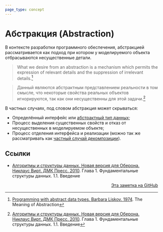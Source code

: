 ```yaml
---
page_type: concept
---
```


# Абстракция (Abstraction)

В контексте разработки программного обеспечения, абстракцией рассматривается как подход при котором у моделируемого объекта отбрасываются несущественные детали.

> What we desire from an abstraction is a mechanism which permits the expression of relevant details and the suppression of irrelevant details.[^1]

> Данный являются абстрактным представлением реальности в том смысле, что некоторые свойства реальных объектов игнорируются, так как они несущественны для этой задачи.[^2]

В частных случаях, под словом абстракция может скрываться:

- Определённый интерфейс или [абстрактный тип данных](20221023123217.md);
- Процесс выделения существенных свойств и отказ от несущественных в моделируемом объекте;
- Процесс отделения интерфейса и реализации (можно так же рассматривать как [частный случай декомпозиции](20221029235132.md)).

## Ссылки

- [Алгоритмы и структуры данных. Новая версия для Оберона. Никлаус Вирт. ДМК Пресс. 2010](WirthAlgorithmsAndDataStructures2010.md). Глава 1. Фундаментальные структуры данных. 1.1. Введение

[^1]: [Programming with abstract data types. Barbara Liskov. 1974](LiskovProgrammingWithAbstractDataTypes1974.md). The Meaning of Abstraction

[^2]: [Алгоритмы и структуры данных. Новая версия для Оберона. Никлаус Вирт. ДМК Пресс. 2010](WirthAlgorithmsAndDataStructures2010.md). Глава 1. Фундаментальные структуры данных. 1.1. Введение


<p v-pre style="text-align: right">
  <a href="https://github.com/Kverde/algorithms/blob/main/source/20221029234239.md">
  Эта заметка на GitHub
  </a>
</p>
